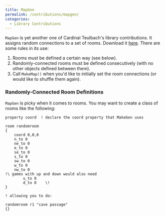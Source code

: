 ```yaml
---
title: MapGen
permalink: /contributions/mapgen/
categories: 
  - Library Contributions
---
```


`MapGen` is yet another one of Cardinal Teulbach's library
contributions. It assigns random connections to a set of rooms. Download it
[here](https://www.ifarchive.org/if-archive/programming/hugo/library/contributions/mapgen.h).
There are some rules in its use:

1.  Rooms must be defined a certain way (see below).
2.  Randomly-connected rooms must be defined consecutively (with no
    other objects defined between them).
3.  Call `MakeMap()` when you'd like to initially set the room
    connections (or would like to shuffle them again).

### Randomly-Connected Room Definitions

`MapGen` is picky when it comes to rooms. You may want to create a class
of rooms like the following:

    property coord  ! declare the coord property that MakeGen uses

    room randomroom
    {
        coord 0,0,0
        n_to 0
        ne_to 0
        e_to 0
        se_to 0
        s_to 0
        sw_to 0
        w_to 0
        nw_to 0
    !\ games with up and down would also need
            u_to 0
            d_to 0    \!
    }

    ! allowing you to do:

    randomroom r1 "cave passage"
    {}
